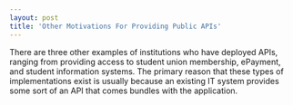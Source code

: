 ```yaml
---
layout: post
title: 'Other Motivations For Providing Public APIs'
---
```

<p><span>There are three other examples of institutions who have deployed APIs, ranging from providing access to student union membership, ePayment, and student information systems. The primary reason that these types of implementations exist is usually because an existing IT system provides some sort of an API that comes bundles with the application.</span></p>